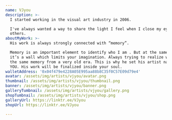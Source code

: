 ```yaml
---
name: VJyou
description: >-
  I started working in the visual art industry in 2006.

  I've always wanted a way to share the light I feel when I close my eyes with
  others.
aboutMyWork: >-
  His work is always strongly connected with “memory”.

  Memory is an important element to identify who I am . But at the same time,
  it’s a wall which limits your imagination. Always trying to realize we have
  the same memory from a very old era. This is why he set his artist name as
  YOU. His work will be finalized inside your soul.
walletAddress: '0x04f479e4228A05E995aa88b8C35f0C57E09d79e4'
avatar: /assets/img/artists/vjyou/avatar.png
thumbnail: /assets/img/artists/vjyou/thumbnail.png
banner: /assets/img/artists/vjyou/banner.png
galleryTumbnail: /assets/img/artists/vjyou/gallery.png
shopTumbnail: /assets/img/artists/vjyou/shop.png
galleryUrl: https://linktr.ee/VJyou
shopUrl: https://linktr.ee/VJyou

---
```

